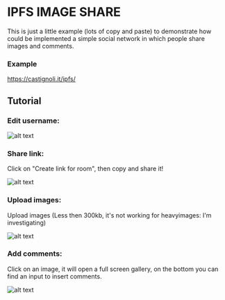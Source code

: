 # IPFS IMAGE SHARE
This is just a little example (lots of copy and paste) to demonstrate how could be implemented a simple social network in which people share images and comments.

### Example
https://castignoli.it/ipfs/

## Tutorial

### Edit username:
![alt text](https://cdn.rawgit.com/marcocastignoli/IPFS-Image-Share/7a995fb7/presentation/1.png)
### Share link:
Click on "Create link for room", then copy and share it!

![alt text](https://cdn.rawgit.com/marcocastignoli/IPFS-Image-Share/7a995fb7/presentation/2.png)
### Upload images:
Upload images (Less then 300kb, it's not working for heavyimages: I'm investigating)

![alt text](https://cdn.rawgit.com/marcocastignoli/IPFS-Image-Share/7a995fb7/presentation/3.png)

### Add comments:
Click on an image, it will open a full screen gallery, on the bottom you can find an input to insert comments.

![alt text](https://cdn.rawgit.com/marcocastignoli/IPFS-Image-Share/7a995fb7/presentation/4.png)
